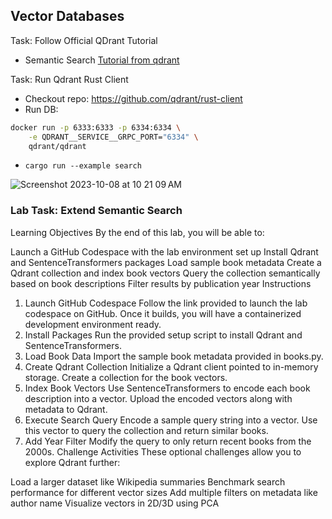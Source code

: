 ## Vector Databases

Task:  Follow Official QDrant Tutorial

* Semantic Search [Tutorial from qdrant](https://github.com/qdrant/landing_page/blob/master/qdrant-landing/content/documentation/tutorials/search-beginners.md)

Task:  Run Qdrant Rust Client

* Checkout repo:  https://github.com/qdrant/rust-client
* Run DB:  
```bash
docker run -p 6333:6333 -p 6334:6334 \
    -e QDRANT__SERVICE__GRPC_PORT="6334" \
    qdrant/qdrant
```
* `cargo run --example search`


![Screenshot 2023-10-08 at 10 21 09 AM](https://github.com/nogibjj/vector-graph-db/assets/58792/e94818a2-b915-4ebe-be5f-9a1eec96c8d6)


### Lab Task:  Extend Semantic Search

Learning Objectives
By the end of this lab, you will be able to:

Launch a GitHub Codespace with the lab environment set up
Install Qdrant and SentenceTransformers packages
Load sample book metadata
Create a Qdrant collection and index book vectors
Query the collection semantically based on book descriptions
Filter results by publication year
Instructions
1. Launch GitHub Codespace
Follow the link provided to launch the lab codespace on GitHub.
Once it builds, you will have a containerized development environment ready.
2. Install Packages
Run the provided setup script to install Qdrant and SentenceTransformers.
3. Load Book Data
Import the sample book metadata provided in books.py.
4. Create Qdrant Collection
Initialize a Qdrant client pointed to in-memory storage.
Create a collection for the book vectors.
5. Index Book Vectors
Use SentenceTransformers to encode each book description into a vector.
Upload the encoded vectors along with metadata to Qdrant.
6. Execute Search Query
Encode a sample query string into a vector.
Use this vector to query the collection and return similar books.
7. Add Year Filter
Modify the query to only return recent books from the 2000s.
Challenge Activities
These optional challenges allow you to explore Qdrant further:

Load a larger dataset like Wikipedia summaries
Benchmark search performance for different vector sizes
Add multiple filters on metadata like author name
Visualize vectors in 2D/3D using PCA
